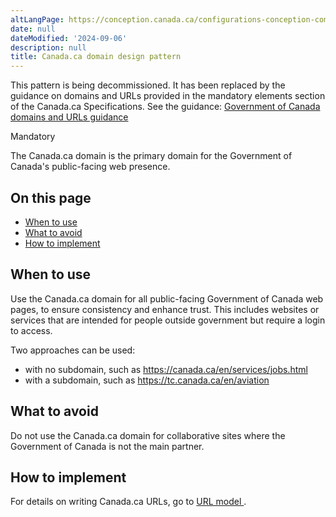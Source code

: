 ```yaml
---
altLangPage: https://conception.canada.ca/configurations-conception-communes/canada-point-ca.html
date: null
dateModified: '2024-09-06'
description: null
title: Canada.ca domain design pattern
---
```



<section class="alert alert-info">
  <p>This pattern is being decommissioned. It has been replaced by the guidance on domains and URLs provided in the mandatory elements section of the Canada.ca Specifications. See the guidance: <a href="./specifications/mandatory-elements/domains-urls.html"> Government of Canada domains and URLs guidance</a></p>
</section>

<p>
 <span class="label label-danger">
  Mandatory
 </span>
</p>

<section>
 <p>
  The Canada.ca domain is the primary domain for the Government of Canada's public-facing web presence.
 </p>
 <section>
  <h2>
   On this page
  </h2>
  <ul>
   <li>
    <a href="#when">
     When to use
    </a>
   </li>
   <li>
    <a href="#avoid">
     What to avoid
    </a>
   </li>
   <li>
    <a href="#how">
     How to implement
    </a>
   </li>
  </ul>
 </section>
 <section>
  <h2 id="when">
   When to use
  </h2>
  <p>
   Use the Canada.ca domain for all public-facing Government of Canada web pages, to ensure consistency and enhance trust. This includes websites or services that are intended for people outside government but require a login to access.
  </p>
  <p>
   Two approaches can be used:
  </p>
  <ul>
   <li>
    with no subdomain, such as
    <a href="https://canada.ca/en/services/jobs.html">
     https://canada.ca/en/services/jobs.html
    </a>
   </li>
   <li>
    with a subdomain, such as
    <a href="https://tc.canada.ca/en/aviation">
     https://tc.canada.ca/en/aviation
    </a>
   </li>
  </ul>
 </section>
 <section>
  <h2 id="avoid">
   What to avoid
  </h2>
  <p>
   Do not use the Canada.ca domain for collaborative sites where the Government of Canada is not the main partner.
  </p>
 </section>
 <section>
  <h2 id="how">
   How to implement
  </h2>
  <p>
   For details on writing Canada.ca URLs, go to
   <a href="{{ site.url }}/specifications/information-findability/organizing-content.html#toc3">
    URL model
   </a>
   .
  </p>
 </section>
</section>





